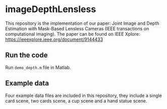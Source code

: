 # imageDepthLensless

This repository is the implementation of our paper: Joint Image and Depth Estimation with Mask-Based Lensless Cameras (IEEE transactions on computational imaging). The paper can be found on IEEE Xplore: https://ieeexplore.ieee.org/document/9144433

## Run the code
Run `demo_depth.m` file in Matlab.

## Example data
Four example data files are included in this repository, they include a single card scene, two cards scene, a cup scene and a hand statue scene.

